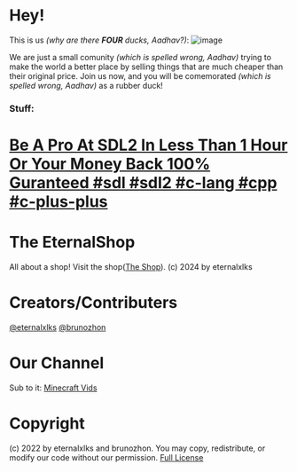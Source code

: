 # Hey! 
This is us *(why are there **FOUR** ducks, Aadhav?)*:
![image](https://github.com/user-attachments/assets/ed3b9fc9-bbd7-4693-9c07-584602bcf9e4)

We are just a small comunity *(which is spelled wrong, Aadhav)* trying to make the world a better place by selling things that are much cheaper than their original price.
Join us now, and you will be comemorated *(which is spelled wrong, Aadhav)* as a rubber duck!
### Stuff:
# [Be A Pro At SDL2 In Less Than 1 Hour Or Your Money Back 100% Guranteed #sdl #sdl2 #c-lang #cpp #c-plus-plus](https://github.com/The-EternalShop/learn-sdl2-in-1-hour-easy)

# The EternalShop

All about a shop! Visit the shop([The Shop](https://eternalxlks.github.io//EternalShop/)).
(c) 2024 by eternalxlks 

# Creators/Contributers
[@eternalxlks](https://github.com/eternalxlks)
[@brunozhon](https://github.com/brunozhon)

# Our Channel
Sub to it: 
[Minecraft Vids](https://www.youtube.com/@a_duck_plays_minecraft/videos)


# Copyright
(c) 2022 by eternalxlks and brunozhon. You may copy, redistribute, or modify our code without our permission.
[Full License](https://github.com/The-EternalShop/LICENSE/blob/main/README.md)
